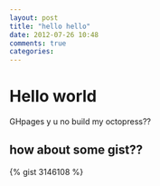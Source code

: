 ```yaml
---
layout: post
title: "hello hello"
date: 2012-07-26 10:48
comments: true
categories: 
---
```


# Hello world

GHpages y u no build my octopress??

## how about some gist??

{% gist 3146108 %}
